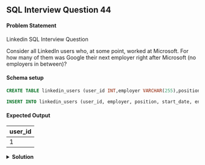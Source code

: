 ## SQL Interview Question 44

#### Problem Statement

<bold>Linkedin SQL Interview Question</bold>

Consider all LinkedIn users who, at some point, worked at Microsoft. For how many of them was Google their next employer right after Microsoft (no employers in between)?

#### Schema setup

```sql
CREATE TABLE linkedin_users (user_id INT,employer VARCHAR(255),position VARCHAR(255),start_date DATETIME,end_date DATETIME);

INSERT INTO linkedin_users (user_id, employer, position, start_date, end_date) VALUES(1, 'Microsoft', 'developer', '2020-04-13', '2021-11-01'),(1, 'Google', 'developer', '2021-11-01', NULL),(2, 'Google', 'manager', '2021-01-01', '2021-01-11'),(2, 'Microsoft', 'manager', '2021-01-11', NULL),(3, 'Microsoft', 'analyst', '2019-03-15', '2020-07-24'),(3, 'Amazon', 'analyst', '2020-08-01', '2020-11-01'),(3, 'Google', 'senior analyst', '2020-11-01', '2021-03-04'),(4, 'Google', 'junior developer', '2018-06-01', '2021-11-01'),(4, 'Google', 'senior developer', '2021-11-01', NULL),(5, 'Microsoft', 'manager', '2017-09-26', NULL),(6, 'Google', 'CEO', '2015-10-02', NULL);
```

#### Expected Output

| user_id |
|---------|
| 1       |

<details>
<summary><strong>Solution</strong></summary>

```sql
WITH employers AS
(
 SELECT
     user_id,
     start_date,
     end_date,
     employer,
     LEAD(employer,1) OVER(PARTITION BY user_id ORDER BY start_date) AS next_employer
 FROM linkedin_users
)
    
SELECT
    user_id
FROM employers
WHERE employer = 'Microsoft' AND next_employer = 'Google';
```
</details>
